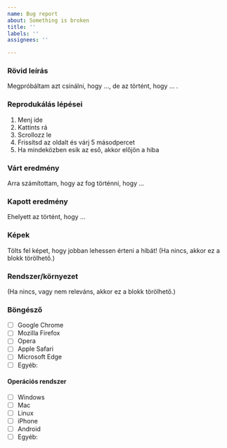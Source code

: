 ```yaml
---
name: Bug report
about: Something is broken
title: ''
labels: ''
assignees: ''

---
```


### Rövid leírás

Megpróbáltam azt csinálni, hogy ..., de az történt, hogy ... .

### Reprodukálás lépései

1. Menj ide
2. Kattints rá
3. Scrollozz le
4. Frissítsd az oldalt és várj 5 másodpercet
5. Ha mindeközben esik az eső, akkor előjön a hiba

### Várt eredmény

Arra számítottam, hogy az fog történni, hogy ...

### Kapott eredmény

Ehelyett az történt, hogy ...

### Képek

Tölts fel képet, hogy jobban lehessen érteni a hibát! (Ha nincs, akkor ez a blokk törölhető.)

### Rendszer/környezet

(Ha nincs, vagy nem releváns, akkor ez a blokk törölhető.)

### Böngésző
- [ ] Google Chrome
- [ ] Mozilla Firefox
- [ ] Opera
- [ ] Apple Safari
- [ ] Microsoft Edge
- [ ] Egyéb:

#### Operációs rendszer
- [ ] Windows
- [ ] Mac
- [ ] Linux
- [ ] iPhone
- [ ] Android
- [ ] Egyéb:
